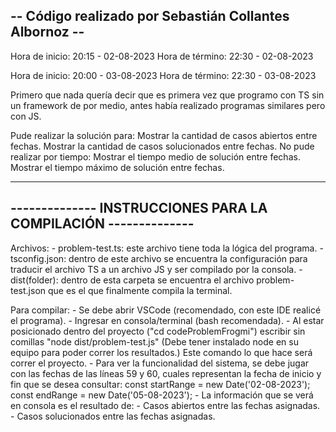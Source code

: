 

--  Código realizado por Sebastián Collantes Albornoz --
--------------------------------------------------------

Hora de inicio:  20:15 - 02-08-2023
Hora de término: 22:30 - 02-08-2023

Hora de inicio: 20:00 - 03-08-2023
Hora de término: 22:30 - 03-08-2023

Primero que nada quería decir que es primera vez que programo con
TS sin un framework de por medio, antes había realizado programas
similares pero con JS. 

Pude realizar la solución para:
    Mostrar la cantidad de casos abiertos entre fechas.
    Mostrar la cantidad de casos solucionados entre fechas.
No pude realizar por tiempo:
    Mostrar el tiempo medio de solución entre fechas.
    Mostrar el tiempo máximo de solución entre fechas.



---------------------------------------------------------------
-------------- INSTRUCCIONES PARA LA COMPILACIÓN --------------
---------------------------------------------------------------

Archivos:
    - problem-test.ts: este archivo tiene toda la lógica del programa.
    - tsconfig.json: dentro de este archivo se encuentra la configuración
      para traducir el archivo TS a un archivo JS y ser compilado por la consola.
    - dist(folder): dentro de esta carpeta se encuentra el archivo problem-test.json
      que es el que finalmente compila la terminal.

Para compilar:
    - Se debe abrir VSCode (recomendado, con este IDE realicé el programa).
    - Ingresar en consola/terminal (bash recomendada).
    - Al estar posicionado dentro del proyecto ("cd codeProblemFrogmi") escribir sin comillas "node dist/problem-test.js"
      (Debe tener instalado node en su equipo para poder correr los resultados.)
      Este comando lo que hace será correr el proyecto.
    - Para ver la funcionalidad del sistema, se debe jugar con las fechas de las
      líneas 59 y 60, cuales representan la fecha de inicio y fin que se desea consultar:
            const startRange = new Date('02-08-2023');
            const endRange = new Date('05-08-2023');
    - La información que se verá en consola es el resultado de:
        - Casos abiertos entre las fechas asignadas.
        - Casos solucionados entre las fechas asignadas.
